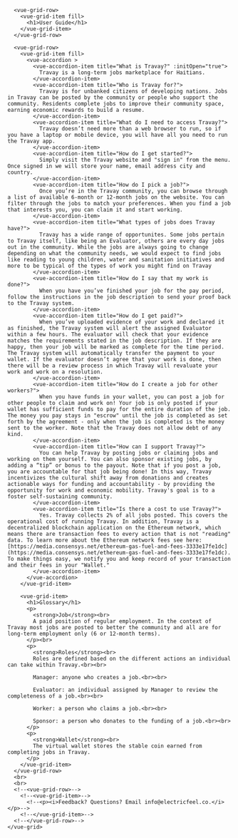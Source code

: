   <div>
    <vue-grid>

      <vue-grid-row>
        <vue-grid-item fill>
          <h1>User Guide</h1>
        </vue-grid-item>
      </vue-grid-row>

      <vue-grid-row>
        <vue-grid-item fill>
          <vue-accordion >
            <vue-accordion-item title="What is Travay?" :initOpen="true">
              Travay is a long-term jobs marketplace for Haitians.
            </vue-accordion-item>
            <vue-accordion-item title="Who is Travay for?">
              Travay is for unbanked citizens of developing nations. Jobs in Travay can be posted by the community or people who support the community. Residents complete jobs to improve their community space, earning economic rewards to build a resume.
            </vue-accordion-item>
            <vue-accordion-item title="What do I need to access Travay?">
              Travay doesn’t need more than a web browser to run, so if you have a laptop or mobile device, you will have all you need to run the Travay app.
            </vue-accordion-item>
            <vue-accordion-item title="How do I get started?">
              Simply visit the Travay website and "sign in" from the menu. Once signed in we will store your name, email address city and country.
            </vue-accordion-item>
            <vue-accordion-item title="How do I pick a job?">
              Once you’re in the Travay community, you can browse through a list of available 6-month or 12-month jobs on the website. You can filter through the jobs to match your preferences. When you find a job that interests you, you can claim it and start working.
            </vue-accordion-item>
            <vue-accordion-item title="What types of jobs does Travay have?">
              Travay has a wide range of opportunites. Some jobs pertain to Travay itself, like being an Evaluator, others are every day jobs out in the community. While the jobs are always going to change depending on what the community needs, we would expect to find jobs like reading to young children, water and sanitation initiatives and more to be typical of the types of work you might find on Travay
            </vue-accordion-item>
            <vue-accordion-item title="How do I say that my work is done?">
              When you have you’ve finished your job for the pay period, follow the instructions in the job description to send your proof back to the Travay system.
            </vue-accordion-item>
            <vue-accordion-item title="How do I get paid?">
              When you’ve uploaded evidence of your work and declared it as finished, the Travay system will alert the assigned Evaluator within a few hours. The evaluator will check that your evidence matches the requirements stated in the job description. If they are happy, then your job will be marked as complete for the time period. The Travay system will automatically transfer the payment to your wallet. If the evaluator doesn’t agree that your work is done, then there will be a review process in which Travay will revaluate your work and work on a resolution.
            </vue-accordion-item>
            <vue-accordion-item title="How do I create a job for other workers?">
              When you have funds in your wallet, you can post a job for other people to claim and work on! Your job is only posted if your wallet has sufficient funds to pay for the entire duration of the job. The money you pay stays in "escrow" until the job is completed as set forth by the agreement - only when the job is completed is the money sent to the worker. Note that the Travay does not allow debt of any kind.
            </vue-accordion-item>
            <vue-accordion-item title="How can I support Travay?">
              You can help Travay by posting jobs or claiming jobs and working on them yourself. You can also sponsor existing jobs, by adding a “tip” or bonus to the payout. Note that if you post a job, you are accountable for that job being done! In this way, Travay incentivizes the cultural shift away from donations and creates actionable ways for funding and accountability - by providing the opportunity for work and economic mobility. Travay's goal is to a foster self-sustaining community.
            </vue-accordion-item>
            <vue-accordion-item title="Is there a cost to use Travay?">
              Yes. Travay collects 2% of all jobs posted. This covers the operational cost of running Travay. In addition, Travay is a decentralized blockchain application on the Ethereum network, which means there are transaction fees to every action that is not "reading" data. To learn more about the Ethereum network fees see here: [https://media.consensys.net/ethereum-gas-fuel-and-fees-3333e17fe1dc](https://media.consensys.net/ethereum-gas-fuel-and-fees-3333e17fe1dc). To make things easy, we notify you and keep record of your transaction and their fees in your "Wallet."
            </vue-accordion-item>
          </vue-accordion>
        </vue-grid-item>

        <vue-grid-item>
          <h1>Glossary</h1>
          <p>
            <strong>Job</strong><br>
            A paid position of regular employment. In the context of Travay most jobs are posted to better the community and all are for long-term employment only (6 or 12-month terms).
          </p><br>
          <p>
            <strong>Roles</strong><br>
            Roles are defined based on the different actions an individual can take within Travay.<br><br>

            Manager: anyone who creates a job.<br><br>

            Evaluator: an individual assigned by Manager to review the completeness of a job.<br><br>

            Worker: a person who claims a job.<br><br>

            Sponsor: a person who donates to the funding of a job.<br><br>
          </p>
          <p>
            <strong>Wallet</strong><br>
            The virtual wallet stores the stable coin earned from completing jobs in Travay.
          </p>
        </vue-grid-item>
      </vue-grid-row>
      <br>
      <br>
      <!--<vue-grid-row>-->
        <!--<vue-grid-item>-->
          <!--<p><i>Feedback? Questions? Email info@electricfeel.co.</i></p>-->
        <!--</vue-grid-item>-->
      <!--</vue-grid-row>-->
    </vue-grid>
  </div>
